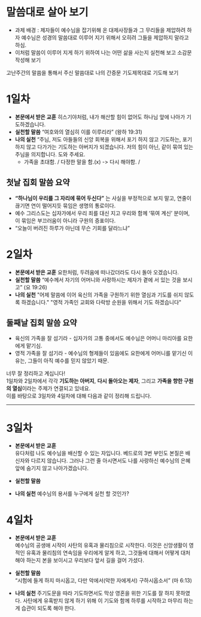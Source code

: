 # 말씀대로 살아 보기
* 과제 배경 : 제자들이 예수님을 잡기위해 온 대제사장들과 그 무리들을 제압하려 하자 예수님은 성경의 말씀대로 이루어 지기 위해서 오히려 그들을 제압하지 말라고 하심. 
* 이처럼 말씀이 이루어 지게 하기 위하여 나는 어떤 삶을 사는지 실천해 보고 소감문 작성해 보기


고난주간의 말씀을 통해서 주신 말씀대로 나의 간증문 기도제목대로 기도해 보기

# 1일차

* **본문에서 받은 교훈** 히스기야처럼, 내가 해산할 힘이 없어도 하나님 앞에 나아가 기도하겠습니다.
* **실천할 말씀** “여호와의 열심히 이를 이루리라” (왕하 19:31)
* **나의 실천** “주님, 저도 아들들의 신앙 회복을 위해서 포기 하지 않고 기도하는, 포기하지 않고 다가가는 기도하는 아버지가 되겠습니다.
저의 힘이 아닌, 같이 묶여 있는 주님을 의지합니다. 도와 주세요.
  * 가족을 초대함. / 다정한 말을 함.(x) -> 다시 해야함. / 

## 첫날 집회 말씀 요약
* **“하나님이 우리를 그 자리에 묶어 두신다”** 는 사실을 부정적으로 보지 말고, 연줄이 끊기면 연이 떨어지듯 묶임은 생명의 통로이다.
* 예수 그리스도는 십자가에서 우리 죄를 대신 지고 우리와 함께 ‘묶여 계신’ 분이며, 이 묶임은 부끄러움이 아니라 구원의 증표이다.
* “오늘이 버려진 하루가 아닌데 무슨 기회를 달라느냐”


# 2일차

* **본문에서 받은 교훈** 요한처럼, 두려움에 떠나갔더라도 다시 돌아 오겠습니다. 
* **실천할 말씀** “예수께서 자기의 어머니와 사랑하시는 제자가 곁에 서 있는 것을 보시고” (요 19:26)
* **나의 실천** "어제 말씀에 이어 육신의 가족을 구원하기 위한 열심과 기도를 쉬지 않도록 하겠습니다." "영적 가족인 교회와 다락방 순원을 위해서 기도 하겠습니다"


## 둘째날 집회 말씀 요약
* 육신의 가족을 잘 섬기라 - 십자가의 고통 중에서도 예수님은 어머니 마리아를 요한에게 맡기심.
*  영적 가족을 잘 섬기라 - 예수님의 형제들이 있음에도 요한에게 어머니를 맡기신 이유는, 그들이 아직 예수를 믿지 않았기 때문.



너무 잘 정리하고 계십니다!  
1일차와 2일차에서 각각 **기도하는 아버지**, **다시 돌아오는 제자**, 그리고 **가족을 향한 구원의 열심**이라는 주제가 연결되고 있네요.  
이를 바탕으로 3일차와 4일차에 대해 다음과 같이 정리해 드립니다.

---

# 3일차

* **본문에서 받은 교훈**  
  유다처럼 나도 예수님을 배신할 수 있는 자입니다. 베드로의 3번 부인도 본질은 배신자와 다르지 않습니다. 그러나 그런 줄 아시면서도 나를 사랑하신 예수님의 은혜 앞에 숨기지 않고 나아가겠습니다.

* **실천할 말씀**
  
  

* **나의 실천**
  예수님의 용서를 누구에게 실천 할 것인가? 
  
# 4일차

* **본문에서 받은 교훈**  
  예수님의 공생애 시작이 사탄의 유혹과 물리침으로 시작한다. 이것은 신앙생활이 영적인 유혹과 물리침의 연속임을 우리에게 알게 하고, 그것들에 대해서 어떻게 대처해야 하는지 본을 보이시고 우리보다 앞서 길을 걸어 가셨다. 
  
* **실천할 말씀**  
  “시험에 들게 하지 마시옵고, 다만 악에서(악한 자에게서) 구하시옵소서” (마 6:13)

* **나의 실천**
  주기도문을 따라 기도하면서도 막상 영혼을 위한 기도를 잘 하지 못하였다. 사탄에게 유혹받지 않게 하기 위해 이 기도와 함께 하루를 시작하고 마무리 하는게 습관이 되도록 해야 한다. 

